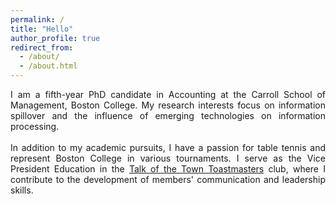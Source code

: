 ```yaml
---
permalink: /
title: "Hello"
author_profile: true
redirect_from: 
  - /about/
  - /about.html
---
```


<div style="text-align: justify">I am a fifth-year PhD candidate in Accounting at the Carroll School of Management, Boston College. My research interests focus on information spillover and the influence of emerging technologies on information processing.</div>&nbsp;
<div style="text-align: justify">In addition to my academic pursuits, I have a passion for table tennis and represent Boston College in various tournaments. I serve as the Vice President Education in the <a href="https://tott.us/meetourmembers.html">Talk of the Town Toastmasters</a> club, where I contribute to the development of members' communication and leadership skills.</div>
